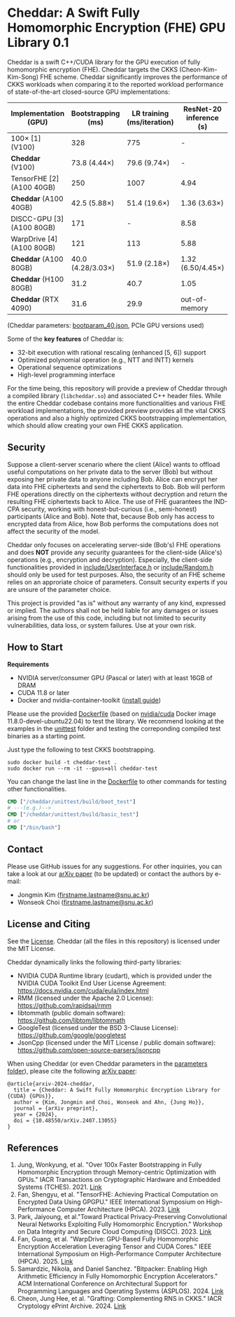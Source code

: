 # Cheddar: A Swift Fully Homomorphic Encryption (FHE) GPU Library 0.1

Cheddar is a swift C++/CUDA library for the GPU execution of fully homomorphic encryption (FHE).
Cheddar targets the CKKS (Cheon-Kim-Kim-Song) FHE scheme.
Cheddar significantly improves the performance of CKKS workloads when comparing it to the reported workload performance of state-of-the-art closed-source GPU implementations:


| Implementation (GPU)      | Bootstrapping (ms) | LR training (ms/iteration) | ResNet-20 inference (s) |
|---------------------------|--------------------|----------------------------|-------------------------|
| 100× [1] (V100)           | 328                | 775                        | -                       |
| **Cheddar** (V100)        | 73.8 (4.44×)       | 79.6 (9.74×)               | -                       |
| TensorFHE [2] (A100 40GB) | 250                | 1007                       | 4.94                    |
| **Cheddar** (A100 40GB)   | 42.5 (5.88×)       | 51.4 (19.6×)               | 1.36 (3.63×)            |
| DISCC-GPU [3] (A100 80GB) | 171                | -                          | 8.58                    |
| WarpDrive [4] (A100 80GB) | 121                | 113                        | 5.88                    |
| **Cheddar** (A100 80GB)   | 40.0 (4.28/3.03×)  | 51.9 (2.18×)               | 1.32 (6.50/4.45×)       |
| **Cheddar** (H100 80GB)   | 31.2               | 40.7                       | 1.05                    |
| **Cheddar** (RTX 4090)    | 31.6               | 29.9                       | out-of-memory           |

(Cheddar parameters: [bootparam_40.json](./parameters/bootparam_40.json), PCIe GPU versions used)

Some of the **key features** of Cheddar is:
* 32-bit execution with rational rescaling (enhanced [5, 6]) support
* Optimized polynomial operation (e.g., NTT and INTT) kernels
* Operational sequence optimizations
* High-level programming interface

For the time being, this repository will provide a preview of Cheddar through a compiled library (```libcheddar.so```) and associated C++ header files.
While the entire Cheddar codebase contains more functionalities and various FHE workload implementations, the provided preview provides all the vital CKKS operations and also a highly optimized CKKS bootstrapping implementation, which should allow creating your own FHE CKKS application.

## Security

Suppose a client-server scenario where the client (Alice) wants to offload useful computations on her private data to the server (Bob) but without exposing her private data to anyone including Bob.
Alice can encrypt her data into FHE ciphertexts and send the ciphertexts to Bob.
Bob will perform FHE operations directly on the ciphertexts without decryption and return the resulting FHE ciphertexts back to Alice.
The use of FHE guarantees the IND-CPA security, working with honest-but-curious (i.e., semi-honest) participants (Alice and Bob).
Note that, because Bob only has access to encrypted data from Alice, how Bob performs the computations does not affect the security of the model.

Cheddar only focuses on accelerating server-side (Bob's) FHE operations and does **NOT** provide any security guarantees for the client-side (Alice's) operations (e.g., encryption and decryption).
Especially, the client-side functionalities provided in [include/UserInterface.h](./include/UserInterface.h) or  [include/Random.h](./include/Random.h) should only be used for test purposes.
Also, the security of an FHE scheme relies on an approriate choice of parameters.
Consult security experts if you are unsure of the parameter choice.

This project is provided "as is" without any warranty of any kind, expressed or implied.
The authors shall not be held liable for any damages or issues arising from the use of this code, including but not limited to security vulnerabilities, data loss, or system failures.
Use at your own risk.

## How to Start

**Requirements**
* NVIDIA server/consumer GPU (Pascal or later) with at least 16GB of DRAM
* CUDA 11.8 or later
* Docker and nvidia-container-toolkit ([install guide](https://docs.nvidia.com/datacenter/cloud-native/container-toolkit/latest/install-guide.html))

Please use the provided [Dockerfile](./Dockerfile) (based on [nvidia/cuda](https://hub.docker.com/r/nvidia/cuda) Docker 
image 11.8.0-devel-ubuntu22.04) to test the library.
We recommend looking at the examples in the [unittest](./unittest/) folder and testing the correponding compiled test binaries as a starting point.

Just type the following to test CKKS bootstrapping.
```
sudo docker build -t cheddar-test .
sudo docker run --rm -it --gpus=all cheddar-test
```
You can change the last line in the [Dockerfile](./Dockerfile) to other commands for testing other functionalities.
```Dockerfile
CMD ["/cheddar/unittest/build/boot_test"]
# ---(e.g.)-->
CMD ["/cheddar/unittest/build/basic_test"]
# or
CMD ["/bin/bash"]
```


## Contact

Please use GitHub issues for any suggestions.
For other inquiries, you can take a look at our [arXiv paper](https://arxiv.org/abs/2407.13055) (to be updated) or contact the authors by e-mail:
* Jongmin Kim (firstname.lastname@snu.ac.kr)
* Wonseok Choi (firstname.lastname@snu.ac.kr)

## License and Citing

See the [License](./LICENSE).
Cheddar (all the files in this repository) is licensed under the MIT License.

Cheddar dynamically links the following third-party libraries:
* NVIDIA CUDA Runtime library (cudart), which is provided under the NVIDIA CUDA Toolkit End User License Agreement:
https://docs.nvidia.com/cuda/eula/index.html
* RMM (licensed under the Apache 2.0 License): https://github.com/rapidsai/rmm
* libtommath (public domain software): https://github.com/libtom/libtommath
* GoogleTest (licensed under the BSD 3-Clause License): https://github.com/google/googletest
* JsonCpp (licensed under the MIT License / public domain software): https://github.com/open-source-parsers/jsoncpp

When using Cheddar (or even Cheddar parameters in the [parameters folder](./parameters)), please cite the following [arXiv paper](https://arxiv.org/abs/2407.13055):
```
@article{arxiv-2024-cheddar,
  title = {Cheddar: A Swift Fully Homomorphic Encryption Library for {CUDA} {GPUs}},
  author = {Kim, Jongmin and Choi, Wonseok and Ahn, {Jung Ho}},
  journal = {arXiv preprint},
  year = {2024},
  doi = {10.48550/arXiv.2407.13055}
}
```

## References

1. Jung, Wonkyung, et al. "Over 100x Faster Bootstrapping in Fully Homomorphic Encryption through Memory-centric Optimization with GPUs." IACR Transactions on Cryptographic Hardware and Embedded Systems (TCHES). 2021. [Link](https://doi.org/10.46586/tches.v2021.i4.114-148)
2. Fan, Shengyu, et al. "TensorFHE: Achieving Practical Computation on Encrypted Data Using GPGPU." IEEE International Symposium on High-Performance Computer Architecture (HPCA). 2023. [Link](https://doi.org/10.1109/HPCA56546.2023.10071017)
3. Park, Jaiyoung, et al."Toward Practical Privacy-Preserving Convolutional Neural Networks Exploiting Fully Homomorphic Encryption." Workshop on Data Integrity
and Secure Cloud Computing (DISCC). 2023. [Link](https://dtrilla.github.io/discc-workshop-2023/assets/pdfs/DISCC_2023_paper_4.pdf)
4. Fan, Guang, et al. "WarpDrive: GPU-Based Fully Homomorphic Encryption Acceleration Leveraging Tensor and CUDA Cores." IEEE International Symposium on High-Performance Computer Architecture (HPCA). 2025. [Link](https://doi.org/10.1109/HPCA61900.2025.00091)
5. Samardzic, Nikola, and Daniel Sanchez. "Bitpacker: Enabling High Arithmetic Efficiency in Fully Homomorphic Encryption Accelerators." ACM International Conference on Architectural Support for Programming Languages and Operating Systems (ASPLOS). 2024. [Link](https://doi.org/10.1145/3620665.3640397)
6. Cheon, Jung Hee, et al. "Grafting: Complementing RNS in CKKS." IACR Cryptology ePrint Archive. 2024. [Link](https://eprint.iacr.org/2024/1014)